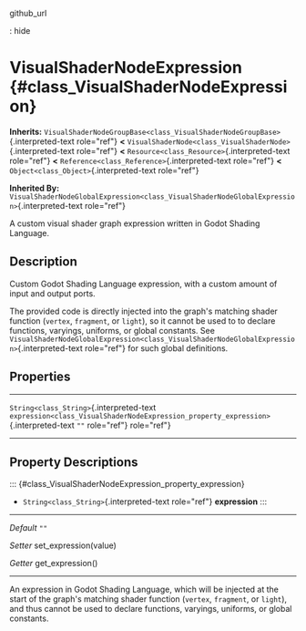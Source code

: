 github\_url

:   hide

VisualShaderNodeExpression {#class_VisualShaderNodeExpression}
==========================

**Inherits:**
`VisualShaderNodeGroupBase<class_VisualShaderNodeGroupBase>`{.interpreted-text
role="ref"} **\<**
`VisualShaderNode<class_VisualShaderNode>`{.interpreted-text role="ref"}
**\<** `Resource<class_Resource>`{.interpreted-text role="ref"} **\<**
`Reference<class_Reference>`{.interpreted-text role="ref"} **\<**
`Object<class_Object>`{.interpreted-text role="ref"}

**Inherited By:**
`VisualShaderNodeGlobalExpression<class_VisualShaderNodeGlobalExpression>`{.interpreted-text
role="ref"}

A custom visual shader graph expression written in Godot Shading
Language.

Description
-----------

Custom Godot Shading Language expression, with a custom amount of input
and output ports.

The provided code is directly injected into the graph\'s matching shader
function (`vertex`, `fragment`, or `light`), so it cannot be used to to
declare functions, varyings, uniforms, or global constants. See
`VisualShaderNodeGlobalExpression<class_VisualShaderNodeGlobalExpression>`{.interpreted-text
role="ref"} for such global definitions.

Properties
----------

  ------------------------------------------ -------------------------------------------------------------------------------------- ------
  `String<class_String>`{.interpreted-text   `expression<class_VisualShaderNodeExpression_property_expression>`{.interpreted-text   `""`
  role="ref"}                                role="ref"}                                                                            

  ------------------------------------------ -------------------------------------------------------------------------------------- ------

Property Descriptions
---------------------

::: {#class_VisualShaderNodeExpression_property_expression}
-   `String<class_String>`{.interpreted-text role="ref"} **expression**
:::

  ----------- ------------------------
  *Default*   `""`

  *Setter*    set\_expression(value)

  *Getter*    get\_expression()
  ----------- ------------------------

An expression in Godot Shading Language, which will be injected at the
start of the graph\'s matching shader function (`vertex`, `fragment`, or
`light`), and thus cannot be used to declare functions, varyings,
uniforms, or global constants.
